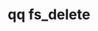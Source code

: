 ---
category: fs
command: fs_delete
keywords: qq, qq_cli, fs_delete
optional_options:
- alternate: []
  help: File system object path
  name: --path
  required: false
- alternate: []
  help: File system object ID
  name: --id
  required: false
permalink: /qq-cli-command-guide/fs/fs_delete.html
positional_options: []
sidebar: qq_cli_command_reference_sidebar
summary: This section explains how to use the <code>qq fs_delete</code> command.
synopsis: Delete a file system object
title: qq fs_delete
usage: qq fs_delete [-h] (--path PATH | --id ID)
zendesk_source: qq CLI Command Guide

---